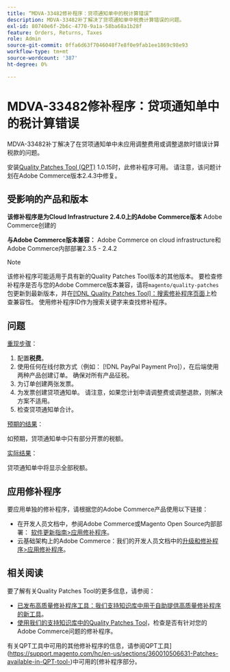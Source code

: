 ```yaml
---
title: “MDVA-33482修补程序：贷项通知单中的税计算错误”
description: MDVA-33482补丁解决了贷项通知单中税费计算错误的问题。
exl-id: 80740e6f-2b6c-4770-9a1a-58ba68a1b28f
feature: Orders, Returns, Taxes
role: Admin
source-git-commit: 0ffa6d63f7046048f7e8f0e9fab1ee1869c98e93
workflow-type: tm+mt
source-wordcount: '387'
ht-degree: 0%

---
```


# MDVA-33482修补程序：贷项通知单中的税计算错误

MDVA-33482补丁解决了在贷项通知单中未应用调整费用或调整退款时错误计算税款的问题。

安装[Quality Patches Tool (QPT)](https://devdocs.magento.com/guides/v2.4/comp-mgr/patching.html#mqp) 1.0.15时，此修补程序可用。 请注意，该问题计划在Adobe Commerce版本2.4.3中修复。

## 受影响的产品和版本

**该修补程序是为Cloud Infrastructure 2.4.0上的Adobe Commerce版本** Adobe Commerce创建的

**与Adobe Commerce版本兼容：** Adobe Commerce on cloud infrastructure和Adobe Commerce内部部署2.3.5 - 2.4.2

>[!NOTE]
>
>该修补程序可能适用于具有新的Quality Patches Tool版本的其他版本。 要检查修补程序是否与您的Adobe Commerce版本兼容，请将`magento/quality-patches`包更新到最新版本，并在[[!DNL Quality Patches Tool]：搜索修补程序页面](https://devdocs.magento.com/quality-patches/tool.html#patch-grid)上检查兼容性。 使用修补程序ID作为搜索关键字来查找修补程序。

## 问题

<u>重现步骤</u>：

1. 配置&#x200B;**税费**。
1. 使用任何在线付款方式（例如： [!DNL PayPal Payment Pro]），在后端使用两种产品创建订单。 确保对所有产品征税。
1. 为订单创建两张发票。
1. 为发票创建贷项通知单。 请注意，如果您计划申请调整费或调整退款，则解决方案不适用。
1. 检查贷项通知单合计。

<u>预期的结果</u>：

如预期，贷项通知单中只有部分开票的税额。

<u>实际结果</u>：

贷项通知单中将显示全部税额。

## 应用修补程序

要应用单独的修补程序，请根据您的Adobe Commerce产品使用以下链接：

* 在开发人员文档中，参阅Adobe Commerce或Magento Open Source内部部署： [软件更新指南>应用修补程序](https://devdocs.magento.com/guides/v2.4/comp-mgr/patching/mqp.html)。
* 云基础架构上的Adobe Commerce：我们的开发人员文档中的[升级和修补程序>应用修补程序](https://devdocs.magento.com/cloud/project/project-patch.html)。

## 相关阅读

要了解有关Quality Patches Tool的更多信息，请参阅：

* [已发布高质量修补程序工具：我们支持知识库中用于自助提供高质量修补程序的新工具](/help/announcements/adobe-commerce-announcements/magento-quality-patches-released-new-tool-to-self-serve-quality-patches.md)。
* [使用我们的支持知识库中的Quality Patches Tool](/help/support-tools/patches-available-in-qpt-tool/check-patch-for-magento-issue-with-magento-quality-patches.md)，检查是否有针对您的Adobe Commerce问题的修补程序。

有关QPT工具中可用的其他修补程序的信息，请参阅QPT工具](https://support.magento.com/hc/en-us/sections/360010506631-Patches-available-in-QPT-tool-)中可用的[修补程序部分。
